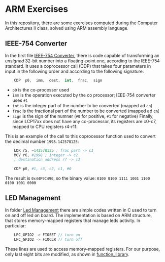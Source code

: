 # ARM Exercises

In this repository, there are some exercises computed during the Computer Architectures II class, solved using ARM assembly language.

## IEEE-754 Converter
In the first file [IEEE-754 Converter](/ieee754_converter/startup_LPC17xx.s), there is code capable of transforming an _unsigned_ 32-bit number into a floating-point one, according to the IEEE-754 standard. It uses a coprocessor call (CDP) that takes four parameters in input in the following order and according to the following signature:

```s
    CDP  p0,  imm,  dest,  int,  frac,  sign
```
- `p0` is the co-processor used
- `imm` is the operation executed by the co processor; IEEE-754 converter uses `#1` 
- `int` is the integer part of the number to be converted (mapped ad `cn`)
- `frac` is the fractional part of the number to be converted (mapped ad `cn`)
- `sign` is the sign of the numner (`#0` for positive, `#1` for negative)
Finally, since LCP17xx does not have any co-processor, its registers are c0-c7, mapped to CPU registers r4-r11.

This is an example of the call to this coprocessor function used to convert the decimal number `1998.142578125`:

```s
    LDR r5, =142578125 ; frac part -> c1
    MOV r6, #1998 ; integer -> c2
    ; destination address r7 -> c3
        
    CDP p0, #1, c3, c2, c1, #0
```
The result is `0x44F9C490`, so the binary value: `0100 0100 1111 1001 1100 0100 1001 0000`


## LED Management
In folder [Led Management](/led_management) there are simple codes written in C used to turn on and off led on board. The implementation is based on ARM structure, that stores memory-mapped registers that manage leds activity. In particular:

```c
    LPC_GPIO2 -> FIOSET // turn on
    LPC_GPIO2 -> FIOCLR // turn off
 ```
These lines are used to access memory-mapped registers. For our purpose, only last eight bits are modified, as shown in [function_library](/led_management/led/funct_led.c).
